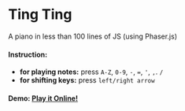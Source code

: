 # Ting Ting
A  piano in less than 100 lines of JS (using Phaser.js)  

#### Instruction:
  * **for playing notes:** press `A-Z`, `0-9`, `-`, `=`, `'`, `,`. `/` 
  * **for shifting keys:** press `left/right arrow`  



#### Demo:  [Play it Online!](https://wasi0013.github.io/Phaser-Piano/)